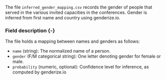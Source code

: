 The file `inferred_gender_mapping.csv` records the gender of people that served in the various invited capacities in the conferences. Gender is inferred from first name and country using genderize.io.

### Field description {-}

The file holds a mapping between names and genders as follows:

 * `name` (string): The normalized name of a person.
 * `gender` (F/M categorical string): One letter denoting gender for female or male.
 * `probability` (numeric, optional): Confidence level for inference, as computed by genderize.io
